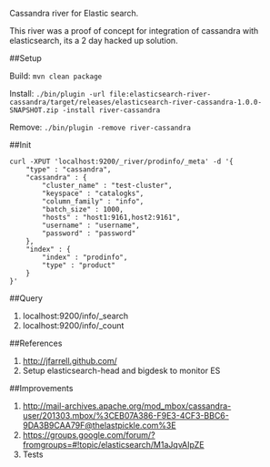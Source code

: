 Cassandra river for Elastic search.

This river was a proof of concept for integration of cassandra with elasticsearch, its a 2 day hacked up solution.  

##Setup

Build: `mvn clean package`

Install:
`./bin/plugin -url file:elasticsearch-river-cassandra/target/releases/elasticsearch-river-cassandra-1.0.0-SNAPSHOT.zip -install river-cassandra`


Remove:
`./bin/plugin -remove river-cassandra`



##Init

    curl -XPUT 'localhost:9200/_river/prodinfo/_meta' -d '{
        "type" : "cassandra",
        "cassandra" : {
    		"cluster_name" : "test-cluster",
    		"keyspace" : "catalogks",
    		"column_family" : "info",
    		"batch_size" : 1000,
    		"hosts" : "host1:9161,host2:9161",
    		"username" : "username",
    		"password" : "password"
        },
        "index" : {
            "index" : "prodinfo",
            "type" : "product"
        }
    }'


##Query
 1. localhost:9200/info/_search  
 2. localhost:9200/info/_count


##References  
 1. http://jfarrell.github.com/    
 2. Setup elasticsearch-head and bigdesk to monitor ES
 
 
 
##Improvements
 1. http://mail-archives.apache.org/mod_mbox/cassandra-user/201303.mbox/%3CEB07A386-F9E3-4CF3-BBC6-9DA3B9CAA79F@thelastpickle.com%3E  
 2. https://groups.google.com/forum/?fromgroups=#!topic/elasticsearch/M1aJqvAIpZE
 3. Tests  